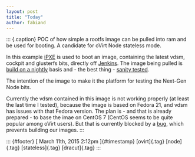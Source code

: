 ```yaml
---
layout: post
title: "Today"
author: fabiand
---
```



::: {.caption}
POC of how simple a rootfs image can be pulled into ram and be used for
booting. A candidate for oVirt Node stateless mode.

In this example
[iPXE](http://jenkins.ovirt.org/job/fabiand_boo_build_testing/) is used
to boot an image, containing the latest vdsm, cockpit and glusterfs
bits, directly off [Jenkins](http://www.jenkins.ovirt.org). The image
being pulled is [build on a
nightly](http://jenkins.ovirt.org/job/fabiand_ovirt-node-tng_image_build_daily_testing/)
basis and - the best thing - [sanity
tested](http://jenkins.ovirt.org/job/fabiand_ovirt-node-tng_image_install_testing/).

The intention of the image to make it the platform for testing the
Next-Gen Node bits.

Currently the vdsm contained in this image is not working properly (at
least the last time I tested), because the image is based on Fedora 21,
and vdsm has issues with that Fedora version. The plan is - and that is
already prepared - to base the imae on CentOS 7 (CentOS seems to be
quite popular among oVirt users). But that is currently blocked by a
[bug](http://bugs.centos.org/view.php?id=8239), which prevents building
our images.
:::

::: {#footer}
[ March 11th, 2015 2:12pm ]{#timestamp} [ovirt]{.tag} [node]{.tag}
[stateless]{.tag} [dracut]{.tag}
:::
